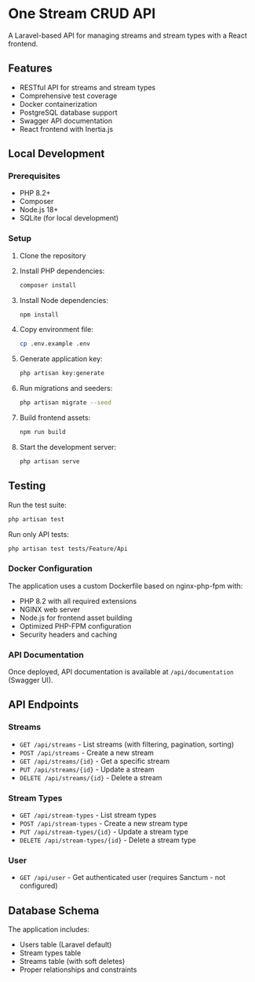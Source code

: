 # One Stream CRUD API

A Laravel-based API for managing streams and stream types with a React frontend.

## Features

- RESTful API for streams and stream types
- Comprehensive test coverage
- Docker containerization
- PostgreSQL database support
- Swagger API documentation
- React frontend with Inertia.js

## Local Development

### Prerequisites

- PHP 8.2+
- Composer
- Node.js 18+
- SQLite (for local development)

### Setup

1. Clone the repository
2. Install PHP dependencies:
   ```bash
   composer install
   ```

3. Install Node dependencies:
   ```bash
   npm install
   ```

4. Copy environment file:
   ```bash
   cp .env.example .env
   ```

5. Generate application key:
   ```bash
   php artisan key:generate
   ```

6. Run migrations and seeders:
   ```bash
   php artisan migrate --seed
   ```

7. Build frontend assets:
   ```bash
   npm run build
   ```

8. Start the development server:
   ```bash
   php artisan serve
   ```

## Testing

Run the test suite:
```bash
php artisan test
```

Run only API tests:
```bash
php artisan test tests/Feature/Api
```


### Docker Configuration

The application uses a custom Dockerfile based on nginx-php-fpm with:
- PHP 8.2 with all required extensions
- NGINX web server
- Node.js for frontend asset building
- Optimized PHP-FPM configuration
- Security headers and caching

### API Documentation

Once deployed, API documentation is available at `/api/documentation` (Swagger UI).

## API Endpoints

### Streams
- `GET /api/streams` - List streams (with filtering, pagination, sorting)
- `POST /api/streams` - Create a new stream
- `GET /api/streams/{id}` - Get a specific stream
- `PUT /api/streams/{id}` - Update a stream
- `DELETE /api/streams/{id}` - Delete a stream

### Stream Types
- `GET /api/stream-types` - List stream types
- `POST /api/stream-types` - Create a new stream type
- `PUT /api/stream-types/{id}` - Update a stream type
- `DELETE /api/stream-types/{id}` - Delete a stream type

### User
- `GET /api/user` - Get authenticated user (requires Sanctum - not configured)

## Database Schema

The application includes:
- Users table (Laravel default)
- Stream types table
- Streams table (with soft deletes)
- Proper relationships and constraints